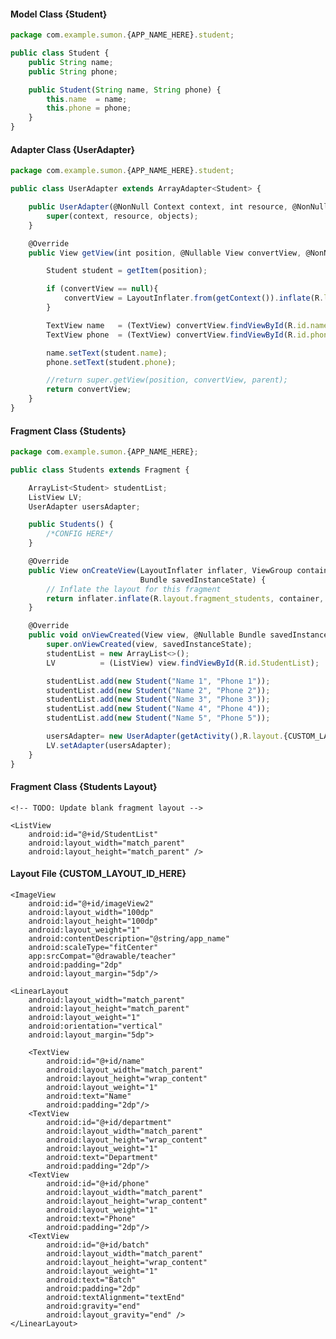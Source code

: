 ####  Model Class {Student}
```javascript
package com.example.sumon.{APP_NAME_HERE}.student;

public class Student {
    public String name;
    public String phone;

    public Student(String name, String phone) {
        this.name  = name;
        this.phone = phone;
    }
}
```

####  Adapter Class {UserAdapter}
```javascript
package com.example.sumon.{APP_NAME_HERE}.student;

public class UserAdapter extends ArrayAdapter<Student> {

    public UserAdapter(@NonNull Context context, int resource, @NonNull List<Student> objects) {
        super(context, resource, objects);
    }

    @Override
    public View getView(int position, @Nullable View convertView, @NonNull ViewGroup parent) {

        Student student = getItem(position);

        if (convertView == null){
            convertView = LayoutInflater.from(getContext()).inflate(R.layout.student_row_layout, parent, false);
        }

        TextView name   = (TextView) convertView.findViewById(R.id.name);
        TextView phone  = (TextView) convertView.findViewById(R.id.phone);

        name.setText(student.name);
        phone.setText(student.phone);

        //return super.getView(position, convertView, parent);
        return convertView;
    }
}
```

####  Fragment Class {Students}
```javascript
package com.example.sumon.{APP_NAME_HERE};

public class Students extends Fragment {

    ArrayList<Student> studentList;
    ListView LV;
    UserAdapter usersAdapter;

    public Students() {
        /*CONFIG HERE*/
    }

    @Override
    public View onCreateView(LayoutInflater inflater, ViewGroup container,
                             Bundle savedInstanceState) {
        // Inflate the layout for this fragment
        return inflater.inflate(R.layout.fragment_students, container, false);
    }

    @Override
    public void onViewCreated(View view, @Nullable Bundle savedInstanceState) {
        super.onViewCreated(view, savedInstanceState);
        studentList = new ArrayList<>();
        LV          = (ListView) view.findViewById(R.id.StudentList);

        studentList.add(new Student("Name 1", "Phone 1"));
        studentList.add(new Student("Name 2", "Phone 2"));
        studentList.add(new Student("Name 3", "Phone 3"));
        studentList.add(new Student("Name 4", "Phone 4"));
        studentList.add(new Student("Name 5", "Phone 5"));

        usersAdapter= new UserAdapter(getActivity(),R.layout.{CUSTOM_LAYOUT_ID_HERE},studentList);
        LV.setAdapter(usersAdapter);
    }
}

```
####  Fragment Class {Students Layout}
<LinearLayout xmlns:android="http://schemas.android.com/apk/res/android"
    xmlns:app="http://schemas.android.com/apk/res-auto"
    xmlns:tools="http://schemas.android.com/tools"
    android:id="@+id/frameLayout"
    android:layout_width="match_parent"
    android:layout_height="match_parent"
    tools:context="com.example.sumon.sisystem.Students"
    android:orientation="vertical">

    <!-- TODO: Update blank fragment layout -->

    <ListView
        android:id="@+id/StudentList"
        android:layout_width="match_parent"
        android:layout_height="match_parent" />
</LinearLayout>

####  Layout File {CUSTOM_LAYOUT_ID_HERE}
<?xml version="1.0" encoding="utf-8"?>
<LinearLayout xmlns:android="http://schemas.android.com/apk/res/android"
    xmlns:app="http://schemas.android.com/apk/res-auto"
    android:layout_width="match_parent"
    android:layout_height="wrap_content"
    android:padding="5dp"
    android:background="#3cf"
    android:layout_margin="5dp">

    <ImageView
        android:id="@+id/imageView2"
        android:layout_width="100dp"
        android:layout_height="100dp"
        android:layout_weight="1"
        android:contentDescription="@string/app_name"
        android:scaleType="fitCenter"
        app:srcCompat="@drawable/teacher"
        android:padding="2dp"
        android:layout_margin="5dp"/>

    <LinearLayout
        android:layout_width="match_parent"
        android:layout_height="match_parent"
        android:layout_weight="1"
        android:orientation="vertical"
        android:layout_margin="5dp">

        <TextView
            android:id="@+id/name"
            android:layout_width="match_parent"
            android:layout_height="wrap_content"
            android:layout_weight="1"
            android:text="Name"
            android:padding="2dp"/>
        <TextView
            android:id="@+id/department"
            android:layout_width="match_parent"
            android:layout_height="wrap_content"
            android:layout_weight="1"
            android:text="Department"
            android:padding="2dp"/>
        <TextView
            android:id="@+id/phone"
            android:layout_width="match_parent"
            android:layout_height="wrap_content"
            android:layout_weight="1"
            android:text="Phone"
            android:padding="2dp"/>
        <TextView
            android:id="@+id/batch"
            android:layout_width="match_parent"
            android:layout_height="wrap_content"
            android:layout_weight="1"
            android:text="Batch"
            android:padding="2dp"
            android:textAlignment="textEnd"
            android:gravity="end"
            android:layout_gravity="end" />
    </LinearLayout>

</LinearLayout>
